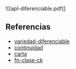 ![[apl-diferenciable.pdf]]

## Referencias
- [variedad-diferenciable](./variedad-diferenciable.md)
- [continuidad](./continuidad.md)
- [carta](./carta.md)
- [fn-clase-ck](./fn-clase-ck.md)

